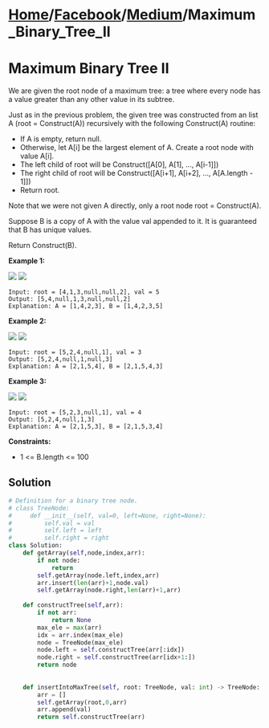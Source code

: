 # [Home](./../..)/[Facebook](./..)/[Medium](./)/Maximum_Binary_Tree_II
<h1>Maximum Binary Tree II</h1>

<p>
We are given the root node of a maximum tree: a tree where every node has a value greater than any other value in its subtree.
</p>
<p>
Just as in the previous problem, the given tree was constructed from an list A (root = Construct(A)) recursively with the following Construct(A) routine:
</p>
<p>
  
- If A is empty, return null.
- Otherwise, let A[i] be the largest element of A.  Create a root node with value A[i].
- The left child of root will be Construct([A[0], A[1], ..., A[i-1]])
- The right child of root will be Construct([A[i+1], A[i+2], ..., A[A.length - 1]])
- Return root.
  
<p>  
Note that we were not given A directly, only a root node root = Construct(A).
</p>
<p>
Suppose B is a copy of A with the value val appended to it.  It is guaranteed that B has unique values.
</p>
<p>
Return Construct(B).
</p>

<b>Example 1:</b>

<img src="https://assets.leetcode.com/uploads/2019/02/21/maximum-binary-tree-1-1.png">
<img src="https://assets.leetcode.com/uploads/2019/02/21/maximum-binary-tree-1-2.png">

    Input: root = [4,1,3,null,null,2], val = 5
    Output: [5,4,null,1,3,null,null,2]
    Explanation: A = [1,4,2,3], B = [1,4,2,3,5]
    
<b>Example 2:</b>

<img src="https://assets.leetcode.com/uploads/2019/02/21/maximum-binary-tree-2-1.png">
<img src="https://assets.leetcode.com/uploads/2019/02/21/maximum-binary-tree-2-2.png">

    Input: root = [5,2,4,null,1], val = 3
    Output: [5,2,4,null,1,null,3]
    Explanation: A = [2,1,5,4], B = [2,1,5,4,3]
    
<b>Example 3:</b>

<img src="https://assets.leetcode.com/uploads/2019/02/21/maximum-binary-tree-3-1.png">
<img src="https://assets.leetcode.com/uploads/2019/02/21/maximum-binary-tree-3-2.png">

    Input: root = [5,2,3,null,1], val = 4
    Output: [5,2,4,null,1,3]
    Explanation: A = [2,1,5,3], B = [2,1,5,3,4]

<b>Constraints:</b>

- 1 <= B.length <= 100

<h2>Solution</h2>

```python
# Definition for a binary tree node.
# class TreeNode:
#     def __init__(self, val=0, left=None, right=None):
#         self.val = val
#         self.left = left
#         self.right = right
class Solution:
    def getArray(self,node,index,arr):
        if not node:
            return
        self.getArray(node.left,index,arr)
        arr.insert(len(arr)+1,node.val)
        self.getArray(node.right,len(arr)+1,arr)
    
    def constructTree(self,arr):
        if not arr:
            return None
        max_ele = max(arr)
        idx = arr.index(max_ele)
        node = TreeNode(max_ele)
        node.left = self.constructTree(arr[:idx])
        node.right = self.constructTree(arr[idx+1:])
        return node
            
    
    def insertIntoMaxTree(self, root: TreeNode, val: int) -> TreeNode:
        arr = []
        self.getArray(root,0,arr)
        arr.append(val)
        return self.constructTree(arr)
```
